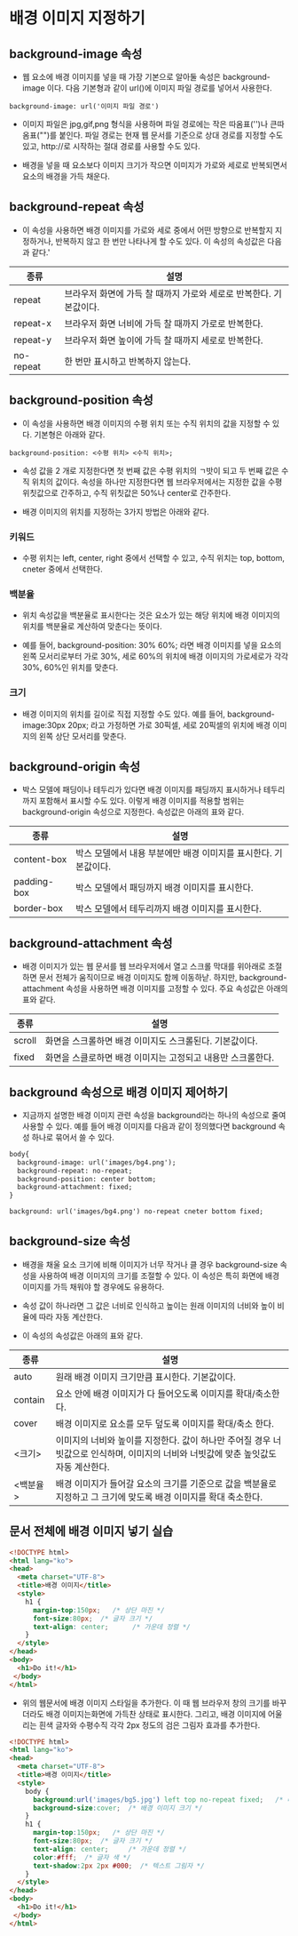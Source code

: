 # 배경 이미지 지정하기

## background-image 속성

* 웹 요소에 배경 이미지를 넣을 때 가장 기본으로 알아둘 속성은 background-image 이다. 다음 기본형과 같이 url()에 이미지 파일 경로를 넣어서 사용한다.

```background-image: url('이미지 파일 경로')```

* 이미지 파일은 jpg,gif,png 형식을 사용하며 파일 경로에는 작은 따옴표('')나 큰따옴표("")를 붙인다. 파일 경로는 현재 웹 문서를 기준으로 상대 경로를 지정할 수도 있고, http://로 시작하는 절대 경로를 사용할 수도 있다.

* 배경을 넣을 때 요소보다 이미지 크기가 작으면 이미지가 가로와 세로로 반복되면서 요소의 배경을 가득 채운다.

## background-repeat 속성

* 이 속성을 사용하면 배경 이미지를 가로와 세로 중에서 어떤 방향으로 반복할지 지정하거나, 반복하지 않고 한 번만 나타나게 할 수도 있다. 이 속성의 속성값은 다음과 같다.'

| 종류 | 설명 |
| ---- | ---- |
| repeat | 브라우저 화면에 가득 찰 때까지 가로와 세로로 반복한다. 기본값이다. |
| repeat-x | 브라우저 화면 너비에 가득 찰 때까지 가로로 반복한다. |
| repeat-y | 브라우저 화면 높이에 가득 찰 때까지 세로로 반복한다. |
| no-repeat | 한 번만 표시하고 반복하지 않는다. |

## background-position 속성

* 이 속성을 사용하면 배경 이미지의 수평 위치 또는 수직 위치의 값을 지정할 수 있다. 기본형은 아래와 같다.

```background-position: <수평 위치> <수직 위치>;```

* 속성 값을 2 개로 지정한다면 첫 번째 값은 수평 위치의 ㄱ밧이 되고 두 번째 값은 수직 위치의 값이다. 속성을 하나만 지정한다면 웹 브라우저에서는 지정한 값을 수평 위칫값으로 간주하고, 수직 위칫값은 50%나 center로 간주한다.

* 배경 이미지의 위치를 지정하는 3가지 방법은 아래와 같다.

### 키워드

* 수평 위치는 left, center, right 중에서 선택할 수 있고, 수직 위치는 top, bottom, cneter 중에서 선택한다.

### 백분율

* 위치 속성값을 백분율로 표시한다는 것은 요소가 있는 해당 위치에 배경 이미지의 위치를 백분율로 계산하여 맞춘다는 뜻이다.

* 예를 들어, background-position: 30% 60%; 라면 배경 이미지를 넣을 요소의 왼쪽 모서리로부터 가로 30%, 세로 60%의 위치에 배경 이미지의 가로세로가 각각 30%, 60%인 위치를 맞춘다.

### 크기

* 배경 이미지의 위치를 길이로 직접 지정할 수도 있다. 예를 들어, background-image:30px 20px; 라고 가정하면 가로 30픽셀, 세로 20픽셀의 위치에 배경 이미지의 왼쪽 상단 모서리를 맞춘다.

## background-origin 속성

* 박스 모델에 패딩이나 테두리가 있다면 배경 이미지를 패딩까지 표시하거나 테두리까지 포함해서 표시할 수도 있다. 이렇게 배경 이미지를 적용할 범위는 background-origin 속성으로 지정한다. 속성값은 아래의 표와 같다.

| 종류 | 설명 |
| ---- | ---- |
| content-box | 박스 모델에서 내용 부분에만 배경 이미지를 표시한다. 기본값이다. |
| padding-box | 박스 모델에서 패딩까지 배경 이미지를 표시한다. |
| border-box | 박스 모델에서 테두리까지 배경 이미지를 표시한다. |

## background-attachment 속성

* 배경 이미지가 있는 웹 문서를 웹 브라우저에서 열고 스크롤 막대를 위아래로 조절하면 문서 전체가 움직이므로 배경 이미지도 함께 이동하낟. 하지만, background-attachment 속성을 사용하면 배경 이미지를 고정할 수 있다. 주요 속성값은 아래의 표와 같다.

| 종류 | 설명 |
| ---- | ---- |
| scroll | 화면을 스크롤하면 배경 이미지도 스크롤된다. 기본값이다. |
| fixed | 화면을 스클로하면 배경 이미지는 고정되고 내용만 스크롤한다. |

## background 속성으로 배경 이미지 제어하기

* 지금까지 설명한 배경 이미지 관련 속성을 background라는 하나의 속성으로 줄여 사용할 수 있다. 예를 들어 배경 이미지를 다음과 같이 정의했다면 background 속성 하나로 묶어서 쓸 수 있다.

```html
body{
  background-image: url('images/bg4.png');
  background-repeat: no-repeat;
  background-position: center bottom;
  background-attachment: fixed;
}
```

```html
background: url('images/bg4.png') no-repeat cneter bottom fixed;
```

## background-size 속성

* 배경을 채울 요소 크기에 비해 이미지가 너무 작거나 클 경우 background-size 속성을 사용하여 배경 이미지의 크기를 조절할 수 있다. 이 속성은 특히 화면에 배경 이미지를 가득 채워야 할 경우에도 유용하다.

* 속성 값이 하나라면 그 값은 너비로 인식하고 높이는 원래 이미지의 너비와 높이 비율에 따라 자동 계산한다.

* 이 속성의 속성값은 아래의 표와 같다.

| 종류 | 설명 |
| ---- | ---- |
| auto | 원래 배경 이미지 크기만큼 표시한다. 기본값이다. |
| contain | 요소 안에 배경 이미지가 다 들어오도록 이미지를 확대/축소한다. |
| cover | 배경 이미지로 요소를 모두 덮도록 이미지를 확대/축소 한다. |
| <크기> | 이미지의 너비와 높이를 지정한다. 값이 하나만 주어질 경우 너빗값으로 인식하며, 이미지의 너비와 너빗값에 맞춘 높잇값도 자동 계산한다. |
| <백분율> | 배경 이미지가 들어갈 요소의 크기를 기준으로 값을 백분율로 지정하고 그 크기에 맞도록 배경 이미지를 확대 축소한다. |

## 문서 전체에 배경 이미지 넣기 실습

```html
<!DOCTYPE html>
<html lang="ko">
<head>
  <meta charset="UTF-8">
  <title>배경 이미지</title>
  <style>
    h1 {
      margin-top:150px;   /* 상단 마진 */
      font-size:80px;  /* 글자 크기 */
      text-align: center;      /* 가운데 정렬 */
    }
  </style>
</head>
<body>
  <h1>Do it!</h1>
 </body>
</html>
```

* 위의 웹문서에 배경 이미지 스타일을 추가한다. 이 때 웹 브라우저 창의 크기를 바꾸더라도 배경 이미지는화면에 가득찬 상태로 표시한다. 그리고, 배경 이미지에 어울리는 흰색 글자와 수평수직 각각 2px 정도의 검은 그림자 효과를 추가한다.

```html
<!DOCTYPE html>
<html lang="ko">
<head>
  <meta charset="UTF-8">
  <title>배경 이미지</title>
  <style>
    body {      
      background:url('images/bg5.jpg') left top no-repeat fixed;   /* 배경 이미지 */
      background-size:cover;  /* 배경 이미지 크기 */
    }
    h1 {
      margin-top:150px;   /* 상단 마진 */
      font-size:80px;  /* 글자 크기 */
      text-align: center;     /* 가운데 정렬 */
      color:#fff;  /* 글자 색 */
      text-shadow:2px 2px #000;  /* 텍스트 그림자 */
    }
  </style>
</head>
<body>
  <h1>Do it!</h1>
 </body>
</html>
```
